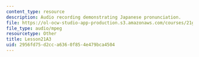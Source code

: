 ```yaml
---
content_type: resource
description: Audio recording demonstrating Japanese pronunciation.
file: https://ol-ocw-studio-app-production.s3.amazonaws.com/courses/21g-504-japanese-iv-spring-2009/2956fd75d2cca6360f854e479bca4504_Lesson21A3.mp3
file_type: audio/mpeg
resourcetype: Other
title: Lesson21A3
uid: 2956fd75-d2cc-a636-0f85-4e479bca4504
---
```

